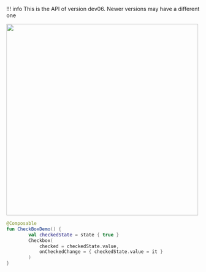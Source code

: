 !!! info
    This is the API of version dev06. Newer versions may have a different one

<p align="left">
  <img src ="../../images/CheckboxDemo.png" height=500 />
</p>

```kotlin
@Composable
fun CheckBoxDemo() {
        val checkedState = state { true }
        Checkbox(
            checked = checkedState.value,
            onCheckedChange = { checkedState.value = it }
        )
}
```